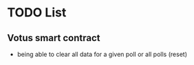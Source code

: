# TODO List

## Votus smart contract

* being able to clear all data for a given poll or all polls (reset)